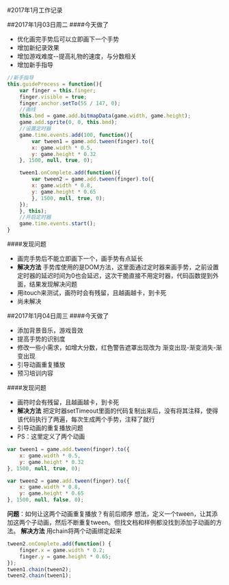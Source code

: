 #2017年1月工作记录

##2017年1月03日周二
####今天做了
* 优化画完手势后可以立即画下一个手势
* 增加新纪录效果
* 增加游戏难度--提高礼物的速度，与分数相关
* 增加新手指导
```javascript
//新手指导
this.guideProcess = function(){               
    var finger = this.finger;
    finger.visible = true;
    finger.anchor.setTo(55 / 147, 0);
    //画线
    this.bmd = game.add.bitmapData(game.width, game.height);
    game.add.sprite(0, 0, this.bmd);
    //设置定时器
    game.time.events.add(100, function(){         
        var tween1 = game.add.tween(finger).to({
        x: game.width * 0.5,
        y: game.height * 0.32
    }, 1500, null, true, 0);

    tween1.onComplete.add(function(){
        var tween2 = game.add.tween(finger).to({
        x: game.width * 0.8,
        y: game.height * 0.65
        }, 1500, null, true, 0);
    });
    }, this);
    //开启定时器    
    game.time.events.start();  
}
```

####发现问题
* 画完手势后不能立即画下一个，画手势有点延长
 * **解决方法** 手势库使用的是DOM方法，这里面通过定时器来画手势，之前设置定时器的延迟时间为0也会延迟，这次干脆直接不用定时器，代码函数提到外面，结果发现解决问题
* 用itouch来测试，画符时会有残留，且越画越卡，到卡死
 * 尚未解决
 
##2017年1月04日周三
####今天做了
* 添加背景音乐，游戏音效
* 提高手势的识别度
* 修改一些小需求，如增大分数，红色警告遮罩出现改为 渐变出现-渐变消失-渐变出现
* 引导动画重复播放
* 预习培训内容

####发现问题
* 画符时会有残留，且越画越卡，到卡死
 * **解决方法** 把定时器setTimeout里面的代码复制出来后，没有将其注释，使得该代码执行了两遍，每次生成两个手势，注释了就行
* 引导动画的重复播放问题
 * PS：这里定义了两个动画
```javascript
var tween1 = game.add.tween(finger).to({
    x: game.width * 0.5,
    y: game.height * 0.32
}, 1500, null, true, 0);

var tween2 = game.add.tween(finger).to({
    x: game.width * 0.8,
    y: game.height * 0.65
}, 1500, null, false, 0);
```
 **问题**：如何让这两个动画重复播放？有前后顺序
 想法，定义一个tween，让其添加这两个子动画，然后不断重复tween。但找文档和样例都没找到添加子动画的方法。
 **解决方法** 用chain将两个动画绑定起来
```javascript
tween2.onComplete.add(function() {
    finger.x = game.width * 0.2;
    finger.y = game.height * 0.65;
});
tween1.chain(tween2);
tween2.chain(tween1);
```

